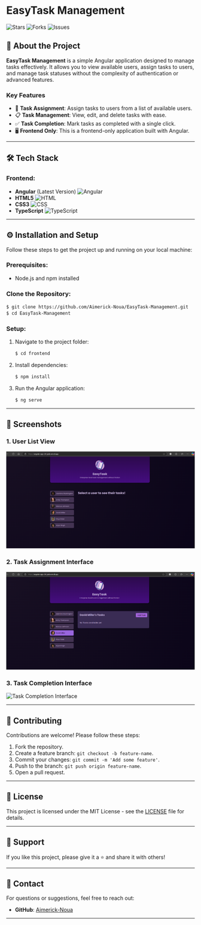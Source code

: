 # EasyTask Management

![Stars](https://img.shields.io/github/stars/Aimerick-Noua/EasyTask-Management?style=for-the-badge)
![Forks](https://img.shields.io/github/forks/Aimerick-Noua/EasyTask-Management?style=for-the-badge)
![Issues](https://img.shields.io/github/issues/Aimerick-Noua/EasyTask-Management?style=for-the-badge)

## 🚀 About the Project

**EasyTask Management** is a simple Angular application designed to manage tasks effectively. It allows you to view available users, assign tasks to users, and manage task statuses without the complexity of authentication or advanced features.

### Key Features

- 📝 **Task Assignment**: Assign tasks to users from a list of available users.
- 📋 **Task Management**: View, edit, and delete tasks with ease.
- ✅ **Task Completion**: Mark tasks as completed with a single click.
- 🖥️ **Frontend Only**: This is a frontend-only application built with Angular.

---

## 🛠️ Tech Stack

### Frontend:
- **Angular** (Latest Version) ![Angular](https://img.shields.io/badge/-Angular-DD0031?logo=angular&logoColor=white)
- **HTML5** ![HTML](https://img.shields.io/badge/-HTML5-E34F26?logo=html5&logoColor=white)
- **CSS3** ![CSS](https://img.shields.io/badge/-CSS3-1572B6?logo=css3&logoColor=white)
- **TypeScript** ![TypeScript](https://img.shields.io/badge/-TypeScript-3178C6?logo=typescript&logoColor=white)

---

## ⚙️ Installation and Setup

Follow these steps to get the project up and running on your local machine:

### Prerequisites:
- Node.js and npm installed

### Clone the Repository:
```bash
$ git clone https://github.com/Aimerick-Noua/EasyTask-Management.git
$ cd EasyTask-Management
```

### Setup:
1. Navigate to the project folder:
   ```bash
   $ cd frontend
   ```
2. Install dependencies:
   ```bash
   $ npm install
   ```
3. Run the Angular application:
   ```bash
   $ ng serve
   ```

---

## 🎨 Screenshots

### 1. User List View
![User List View](./screenshots/user-list-view.png)

### 2. Task Assignment Interface
![Task Assignment Interface](./screenshots/task-assignment-interface.png)

### 3. Task Completion Interface
![Task Completion Interface](./screenshots/task-completion-interface.png)

---

## 🤝 Contributing

Contributions are welcome! Please follow these steps:

1. Fork the repository.
2. Create a feature branch: `git checkout -b feature-name`.
3. Commit your changes: `git commit -m 'Add some feature'`.
4. Push to the branch: `git push origin feature-name`.
5. Open a pull request.

---

## 📝 License

This project is licensed under the MIT License - see the [LICENSE](LICENSE) file for details.

---

## 🌟 Support

If you like this project, please give it a ⭐️ and share it with others!

---

## 📧 Contact

For questions or suggestions, feel free to reach out:
- **GitHub**: [Aimerick-Noua](https://github.com/Aimerick-Noua)

---
